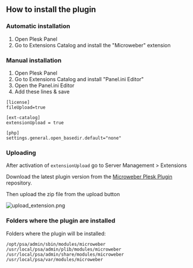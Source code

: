 ## How to install the plugin

### Automatic installation
1. Open Plesk Panel
2. Go to Extensions Catalog and install the "Microweber" extension



### Manual installation
1. Open Plesk Panel
2. Go to Extensions Catalog and install "Panel.ini Editor"
3. Open the Panel.ini Editor
4. Add these lines & save



```
[license]
fileUpload=true

[ext-catalog] 
extensionUpload = true

[php] 
settings.general.open_basedir.default="none"

```


### Uploading

After activation of `extensionUpload` go to Server Management > Extensions

Download the latest plugin version from the [Microweber Plesk Plugin](https://github.com/microweber-dev/plesk-plugin) repository.

Then upload the zip file from the upload button

![upload_extension.png](assets/upload_extension.png "")



### Folders where the plugin are installed

Folders where the plugin will be installed:

```
/opt/psa/admin/sbin/modules/microweber
/usr/local/psa/admin/plib/modules/microweber
/usr/local/psa/admin/share/modules/microweber
/usr/local/psa/var/modules/microweber
```
